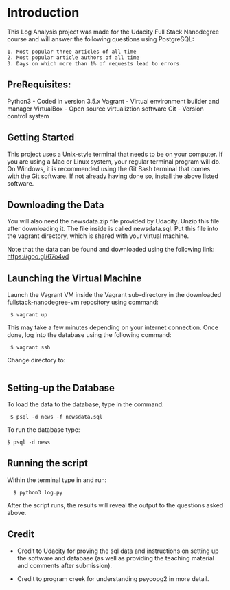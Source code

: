 # Introduction

This Log Analysis project was made for the Udacity Full Stack Nanodegree course and will answer the following questions using PostgreSQL:

	1. Most popular three articles of all time
	2. Most popular article authors of all time
	3. Days on which more than 1% of requests lead to errors

## PreRequisites:

Python3 - Coded in version 3.5.x
Vagrant - Virtual environment builder and manager
VirtualBox - Open source virtualiztion software
Git - Version control system 

## Getting Started

This project uses a Unix-style terminal that needs to be on your computer. If you are using a Mac or Linux system, your regular terminal program will do. On Windows, it is recommended using the Git Bash terminal that comes with the Git software. If not already having done so, install the above listed software.

## Downloading the Data

You will also need the newsdata.zip file provided by Udacity. Unzip this file after downloading it. The file inside is called newsdata.sql. Put this file into the vagrant directory, which is shared with your virtual machine.

Note that the data can be found and downloaded using the following link: https://goo.gl/67o4vd

## Launching the Virtual Machine

Launch the Vagrant VM inside the Vagrant sub-directory in the downloaded fullstack-nanodegree-vm repository using command:

```
 $ vagrant up
```
This may take a few minutes depending on your internet connection. Once done, log into the database using the following command:

```
 $ vagrant ssh
```
Change directory to:
```cd/vagrant 
```

## Setting-up the Database

To load the data to the database, type in the command:
``` 
 $ psql -d news -f newsdata.sql
```

To run the database type:
```
$ psql -d news
```

## Running the script

Within the terminal type in and run: 
```
  $ python3 log.py
```

After the script runs, the results will reveal the output to the questions asked above.

## Credit 

- Credit to Udacity for proving the sql data and instructions on setting up the software and database (as well as providing the teaching material and comments after submission).

- Credit to program creek for understanding psycopg2 in more detail. 
